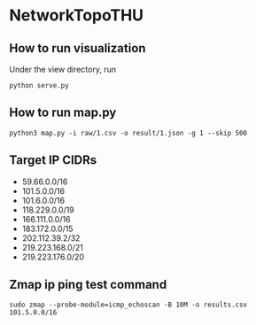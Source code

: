 # NetworkTopoTHU

## How to run visualization
Under the view directory, run
```
python serve.py
```

## How to run map.py
```
python3 map.py -i raw/1.csv -o result/1.json -g 1 --skip 500
```

## Target IP CIDRs
- 59.66.0.0/16 
- 101.5.0.0/16 
- 101.6.0.0/16 
- 118.229.0.0/19 
- 166.111.0.0/16 
- 183.172.0.0/15 
- 202.112.39.2/32 
- 219.223.168.0/21 
- 219.223.176.0/20 

## Zmap ip ping test command
`sudo zmap --probe-module=icmp_echoscan -B 10M -o results.csv 101.5.0.0/16`

